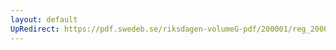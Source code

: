 ```yaml
---
layout: default
UpRedirect: https://pdf.swedeb.se/riksdagen-volumeG-pdf/200001/reg_200001/reg_200001_0274.pdf
---
```

